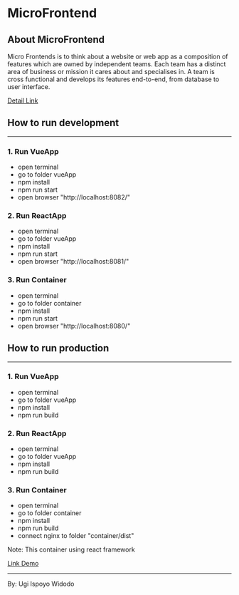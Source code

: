 <h1>MicroFrontend</h1>
<h2>About MicroFrontend</h2>
<p>Micro Frontends is to think about a website or web app as a composition of features which are owned by independent teams. Each team has a distinct area of business or mission it cares about and specialises in. A team is cross functional and develops its features end-to-end, from database to user interface.</p>
<span>
    <a href="https://micro-frontends.org/">Detail Link</a>
</span>
</hr>
<h2>How to run development</h2>
<hr/>
<h3>1. Run VueApp</h3>
<ul>
    <li>open terminal</l1>
    <li>go to folder vueApp</l1>
    <li>npm install</li>
    <li>npm run start</li>
    <li>open browser "http://localhost:8082/"</li>
</ul>
</hr/>
<h3>2. Run ReactApp</h3>
<ul>
    <li>open terminal</l1>
    <li>go to folder vueApp</l1>
    <li>npm install</li>
    <li>npm run start</li>
    <li>open browser "http://localhost:8081/"</li>
</ul>
</hr/>
<h3>3. Run Container</h3>
<ul>
    <li>open terminal</l1>
    <li>go to folder container</l1>
    <li>npm install</li>
    <li>npm run start</li>
    <li>open browser "http://localhost:8080/"</li>
</ul>
<h2>How to run production</h2>
<hr/>
<h3>1. Run VueApp</h3>
<ul>
    <li>open terminal</l1>
    <li>go to folder vueApp</l1>
    <li>npm install</li>
    <li>npm run build</li>
</ul>
</hr/>
<h3>2. Run ReactApp</h3>
<ul>
    <li>open terminal</l1>
    <li>go to folder vueApp</l1>
    <li>npm install</li>
    <li>npm run build</li>
</ul>
</hr/>
<h3>3. Run Container</h3>
<ul>
    <li>open terminal</l1>
    <li>go to folder container</l1>
    <li>npm install</li>
    <li>npm run build</li>
    <li>connect nginx to folder "container/dist"</li>
</ul>
</hr/>
<p>Note: This container using react framework</p>
<a href="http://test-microfrontend.ugiispoyowidodo.com/" target="_blank">
    Link Demo
</a>
<hr/>
<span>By: Ugi Ispoyo Widodo</span>